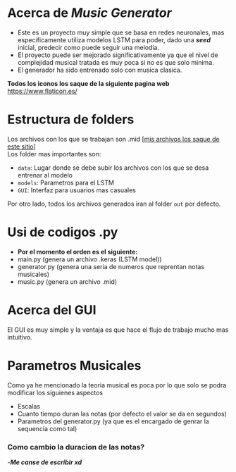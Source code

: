 # Acerca de *Music Generator*

- Este es un proyecto muy simple que se basa en redes neuronales, mas especificamente utiliza modelos LSTM para poder, dado una ***seed*** inicial, predecir como puede seguir una melodia.
- El proyecto puede ser mejorado significativamente ya que el nivel de complejidad musical tratada es muy poca si no es que solo  minima.
- El generador ha sido entrenado solo con musica clasica.


**Todos los iconos los saque de la siguiente pagina web** https://www.flaticon.es/

# Estructura de folders
Los archivos con los que se trabajan son .mid [[mis archivos los saque de este sitio](https://bitmidi.com/)]\
Los folder mas importantes son:

- `data`: Lugar donde se debe subir los archivos con los que se desa entrenar al modelo
- `models`: Parametros para el LSTM 
- `GUI`: Interfaz para usuarios mas casuales 

Por otro lado, todos los archivos generados iran al folder `out` por defecto.

# Usi de codigos .py
- **Por el momento el orden es el siguiente:**
- main.py (genera un archivo .keras (LSTM model))
- generator.py (genera una seria de numeros que reprentan notas musicales)
- music.py (genera un archivo .mid)

# Acerca del GUI 
El GUI es muy simple y la ventaja es que hace el flujo de trabajo mucho mas intuitivo.
# Parametros Musicales 
Como ya he mencionado la teoria musical es poca por lo que solo se podra modificar los siguienes aspectos
- Escalas
- Cuanto tiempo duran las notas (por defecto el valor se da en segundos)
- Parametros del generator.py (ya que es el encargado de genrar la sequencia como tal)
### Como cambio la duracion de las notas? ###
-***Me canse de escribir xd***
